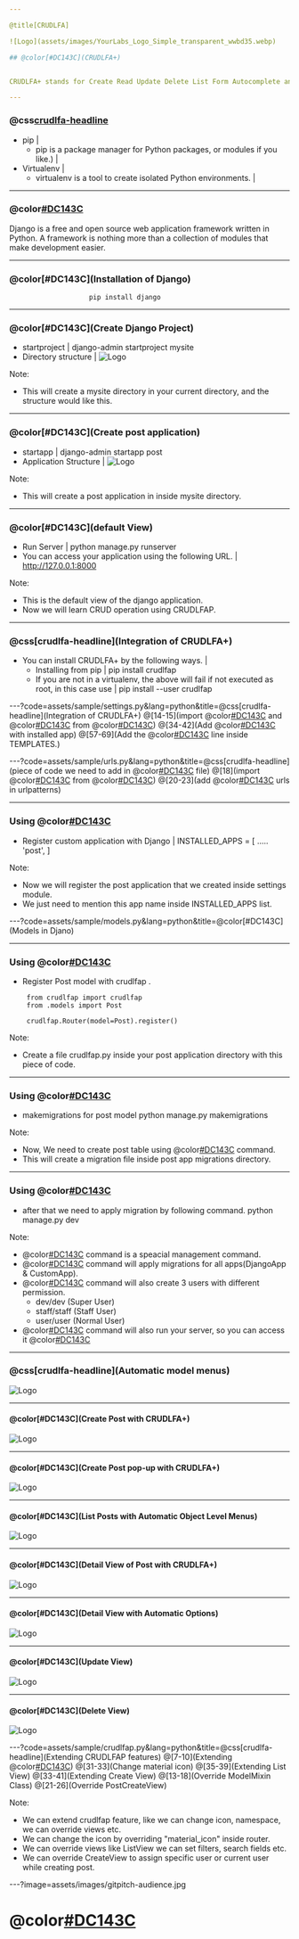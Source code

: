 ```yaml
---

@title[CRUDLFA]

![Logo](assets/images/YourLabs_Logo_Simple_transparent_wwbd35.webp)

## @color[#DC143C](CRUDLFA+)


CRUDLFA+ stands for Create Read Update Delete List Form Autocomplete and more.

---
```


### @css[crudlfa-headline](prerequisite)

- pip |
	- pip is a package manager for Python packages, or modules if you like.) |
- Virtualenv |
	- virtualenv is a tool to create isolated Python environments. |
		  
---
### @color[#DC143C](Django)
  Django is a free and open source web application framework written in Python. A framework is nothing more than a collection of modules that make development easier.

---

### @color[#DC143C](Installation of Django)
     					pip install django

---
### @color[#DC143C](Create Django Project)
- startproject |
	  django-admin startproject mysite
- Directory structure |
![Logo](assets/images/dir_str.jpeg)

Note:
- This will create a mysite directory in your current directory, and the structure would like this.

---
### @color[#DC143C](Create post application)
- startapp |
	   django-admin startapp post
- Application Structure |
![Logo](assets/images/dir_str_1.png)

Note:
- This will create a post application in inside mysite directory.


---
### @color[#DC143C](default View)
- Run Server |
	  python manage.py runserver
- You can access your application using the following URL. |
	  http://127.0.0.1:8000

Note:
- This is the default view of the django application.
- Now we will learn CRUD operation using CRUDLFAP.

---
### @css[crudlfa-headline](Integration of CRUDLFA+)

- You can install CRUDLFA+ by the following ways. |
	- Installing from pip |
		  pip install crudlfap
	- If you are not in a virtualenv, the above will fail if not executed as root, in this case use |
		  pip install --user crudlfap

---?code=assets/sample/settings.py&lang=python&title=@css[crudlfa-headline](Integration of CRUDLFA+)
@[14-15](import @color[#DC143C](CRUDLFAP_APPS) and @color[#DC143C](CRUDLFAP_TEMPLATE_BACKEND) from @color[#DC143C](crudlfap))
@[34-42](Add @color[#DC143C](CRUDLFAP_APPS) with installed app)
@[57-69](Add the  @color[#DC143C](CRUDLFAP_TEMPLATE_BACKEND) line inside TEMPLATES.)


---?code=assets/sample/urls.py&lang=python&title=@css[crudlfa-headline](piece of code we need to add in @color[#DC143C](urls.py) file)
@[18](import @color[#DC143C](crudlfap) from @color[#DC143C](crudlfap))
@[20-23](add @color[#DC143C](crudlfap) urls in urlpatterns)


---
### Using @color[#DC143C](CRUDLFA+)
-  Register custom application with Django |
	   INSTALLED_APPS = [
	  	.....
	  	'post',
	   ]

Note:
- Now we will register the post application that we created inside settings module.
- We just need to mention this app name inside INSTALLED_APPS list.

---?code=assets/sample/models.py&lang=python&title=@color[#DC143C](Models in Djano)

---
### Using @color[#DC143C](CRUDLFA+)
- Register Post model with crudlfap          . 

	   from crudlfap import crudlfap
	   from .models import Post

	   crudlfap.Router(model=Post).register()

Note:
- Create a file crudlfap.py inside your post application directory with this piece of code.

---
### Using @color[#DC143C](CRUDLFA+)
- makemigrations for post model
	   python manage.py makemigrations

Note:
- Now, We need to create post table using @color[#DC143C](makemigrations) command.
- This will create a migration file inside post app migrations directory.

---
### Using @color[#DC143C](CRUDLFA+)
- after that we need to apply migration by following command.
	   python manage.py dev

Note:
- @color[#DC143C](dev) command is a speacial management command.
- @color[#DC143C](dev) command will apply migrations for all apps(DjangoApp & CustomApp).
- @color[#DC143C](dev) command will also create 3 users with different permission.
	-	dev/dev (Super User)
	-	staff/staff (Staff User)
	- 	user/user (Normal User)
- @color[#DC143C](dev) command will also run your server, so you can access it @color[#DC143C](http://127.0.0.1:8000/)


---
### @css[crudlfa-headline](Automatic model menus)
![Logo](assets/images/0.png)

---
#### @color[#DC143C](Create Post with CRUDLFA+)
![Logo](assets/images/1.png)

---
#### @color[#DC143C](Create Post pop-up with CRUDLFA+)
![Logo](assets/images/2.png)

---
#### @color[#DC143C](List Posts with Automatic Object Level Menus)
![Logo](assets/images/3.png)

---
#### @color[#DC143C](Detail View of Post with CRUDLFA+)
![Logo](assets/images/4.png)

---
#### @color[#DC143C](Detail View with Automatic Options)
![Logo](assets/images/5.png)

---
#### @color[#DC143C](Update View)
![Logo](assets/images/6.png)

---
#### @color[#DC143C](Delete View)
![Logo](assets/images/7.png)

---?code=assets/sample/crudlfap.py&lang=python&title=@css[crudlfa-headline](Extending CRUDLFAP features)
@[7-10](Extending @color[#DC143C](Router))
@[31-33](Change material icon)
@[35-39](Extending List View)
@[33-41](Extending Create View)
@[13-18](Override ModelMixin Class)
@[21-26](Override PostCreateView)

Note:
- We can extend crudlfap feature, like we can change icon, namespace, we can override views etc.
- We can change the icon by overriding "material_icon" inside router.
- We can override views like ListView we can set filters, search fields etc.
- We can override CreateView to assign specific user or current user while creating post.


---?image=assets/images/gitpitch-audience.jpg
# @color[#DC143C](Thank-You)
